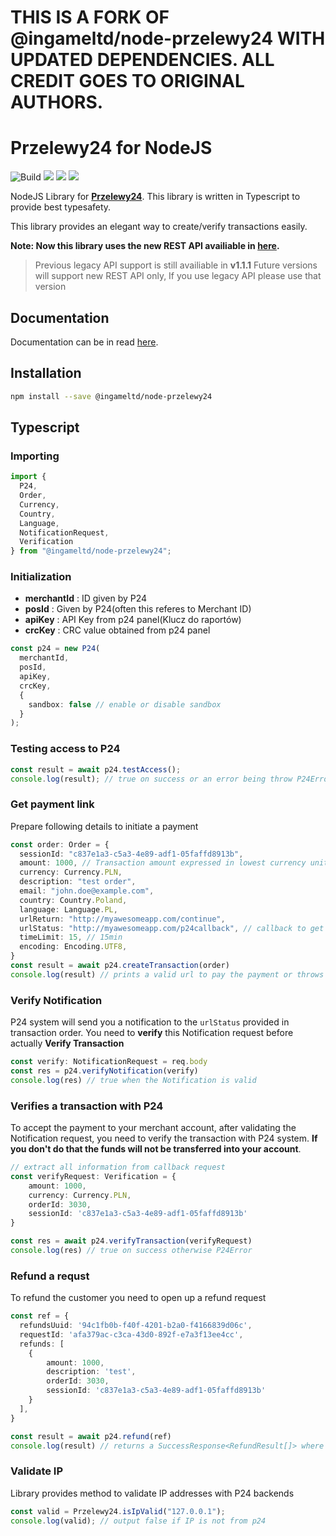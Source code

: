 # THIS IS A FORK OF @ingameltd/node-przelewy24 WITH UPDATED DEPENDENCIES. ALL CREDIT GOES TO ORIGINAL AUTHORS.

# Przelewy24 for NodeJS

![Build](https://github.com/ingameltd/node-przelewy24/workflows/Build/badge.svg) ![](https://img.shields.io/github/license/ingameltd/node-przelewy24) ![](https://img.shields.io/npm/v/@ingameltd/node-przelewy24) ![](https://img.shields.io/github/last-commit/ingameltd/node-przelewy24)

NodeJS Library for [**Przelewy24**](https://przelewy24.pl/). This library is written in Typescript to provide
best typesafety.

This library provides an elegant way to create/verify transactions easily.

**Note: Now this library uses the new REST API availiable in [here](https://developers.przelewy24.pl/index.php?en).**

> Previous legacy API support is still availiable in **v1.1.1**
> Future versions will support new REST API only, If you use legacy API please use that version

## Documentation

Documentation can be in read [here](https://ingameltd.github.io/node-przelewy24).

## Installation

```bash
npm install --save @ingameltd/node-przelewy24
```

## Typescript

### Importing

```typescript
import {
  P24,
  Order,
  Currency,
  Country,
  Language,
  NotificationRequest,
  Verification
} from "@ingameltd/node-przelewy24";
```

### Initialization

- **merchantId** : ID given by P24
- **posId** : Given by P24(often this referes to Merchant ID)
- **apiKey** : API Key from p24 panel(Klucz do raportów)
- **crcKey** : CRC value obtained from p24 panel

```typescript
const p24 = new P24(
  merchantId, 
  posId,
  apiKey,
  crcKey, 
  { 
    sandbox: false // enable or disable sandbox
  }
);
```

### Testing access to P24

```typescript
const result = await p24.testAccess();
console.log(result); // true on success or an error being throw P24Error
```

### Get payment link

Prepare following details to initiate a payment

```typescript
const order: Order = {
  sessionId: "c837e1a3-c5a3-4e89-adf1-05faffd8913b",
  amount: 1000, // Transaction amount expressed in lowest currency unit, e.g. 1.23 PLN = 123
  currency: Currency.PLN,
  description: "test order",
  email: "john.doe@example.com",
  country: Country.Poland,
  language: Language.PL,
  urlReturn: "http://myawesomeapp.com/continue",
  urlStatus: "http://myawesomeapp.com/p24callback", // callback to get notification
  timeLimit: 15, // 15min
  encoding: Encoding.UTF8,
}
const result = await p24.createTransaction(order)
console.log(result) // prints a valid url to pay the payment or throws an error
```

### Verify Notification

P24 system will send you a notification to the `urlStatus` provided in
transaction order. You need to **verify** this Notification request before actually **Verify Transaction**

```typescript
const verify: NotificationRequest = req.body
const res = p24.verifyNotification(verify)
console.log(res) // true when the Notification is valid
```

### Verifies a transaction with P24

To accept the payment to your merchant account, after validating the Notification
request, you need to verify the transaction with P24 system. **If you don't do that the funds will not be transferred into your account**.

```typescript
// extract all information from callback request
const verifyRequest: Verification = {
    amount: 1000,
    currency: Currency.PLN,
    orderId: 3030,
    sessionId: 'c837e1a3-c5a3-4e89-adf1-05faffd8913b'
}

const res = await p24.verifyTransaction(verifyRequest)
console.log(res) // true on success otherwise P24Error
```

### Refund a requst

To refund the customer you need to open up a refund request

```typescript
const ref = {
  refundsUuid: '94c1fb0b-f40f-4201-b2a0-f4166839d06c',
  requestId: 'afa379ac-c3ca-43d0-892f-e7a3f13ee4cc',
  refunds: [
    {
        amount: 1000,
        description: 'test',
        orderId: 3030,
        sessionId: 'c837e1a3-c5a3-4e89-adf1-05faffd8913b'
    }
  ],
}

const result = await p24.refund(ref)
console.log(result) // returns a SuccessResponse<RefundResult[]> where you can find about each refund request in array
```

### Validate IP

Library provides method to validate IP addresses with P24 backends

```typescript
const valid = Przelewy24.isIpValid("127.0.0.1");
console.log(valid); // output false if IP is not from p24
```
